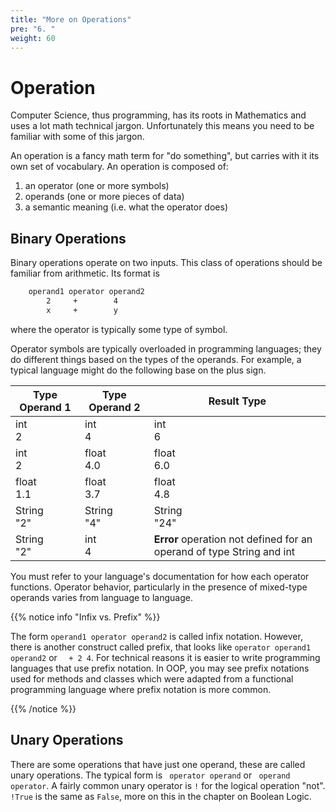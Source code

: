 ```yaml
---
title: "More on Operations"
pre: "6. "
weight: 60
---
```


# Operation

Computer Science, thus programming, has its roots in Mathematics and uses a lot math technical jargon.  Unfortunately this means you need to be familiar with some of this jargon.

An operation is a fancy math term for "do something", but carries with it its own set of vocabulary. An operation is composed of:

1. an operator (one or more symbols) 
2. operands (one or more pieces of data)
3. a semantic meaning (i.e. what the operator does)

## Binary Operations

Binary operations operate on two inputs. This class of operations should be familiar from arithmetic.  Its format is 

```tex
    operand1 operator operand2
        2     +        4
        x     +        y
```

where the operator is typically some type of symbol.

Operator symbols are typically overloaded in programming languages; they do different things based on the types of the operands.  For example, a typical language might do the following base on the plus sign.

|  Type Operand 1 |  Type Operand 2 |  Result Type|
|-------|---------|-----------|
|int <br> 2 |int <br> 4| int <br> 6|
|int <br> 2 |float <br> 4.0| float <br> 6.0|
|float <br> 1.1 |float <br> 3.7| float <br> 4.8|
|String <br> "2" |String <br> "4"| String <br> "24"|
|String <br> "2" |int <br> 4| **Error** operation not defined for an operand of type String and int|

You must refer to your language's documentation for how each operator functions. Operator behavior, particularly in the presence of mixed-type operands varies from language to language.

{{% notice info "Infix vs. Prefix" %}}

The form `operand1 operator operand2` is called infix notation.  However, there is another construct called prefix, that looks like `operator operand1 operand2` or `  + 2 4`.  For technical reasons it is easier to write programming languages that use prefix notation.  In OOP, you may see prefix notations used for methods and classes which were adapted from a functional programming language where prefix notation is more common.
 
{{% /notice %}}

## Unary Operations

There are some operations that have just one operand, these are called unary operations.  The typical form is ` operator operand` or ` operand operator`.  A fairly common unary operator is `!` for the logical operation "not".  `!True` is the same as `False`, more on this in the chapter on Boolean Logic.

